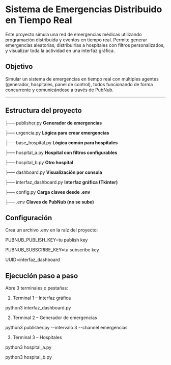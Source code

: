 # Sistema de Emergencias Distribuido en Tiempo Real

Este proyecto simula una red de emergencias médicas utilizando programación distribuida y eventos en tiempo real. Permite generar emergencias aleatorias, distribuirlas a hospitales con filtros personalizados, y visualizar toda la actividad en una interfaz gráfica.

## Objetivo

Simular un sistema de emergencias en tiempo real con múltiples agentes (generador, hospitales, panel de control), todos funcionando de forma concurrente y comunicándose a través de PubNub.

---

## Estructura del proyecto
├── publisher.py **Generador de emergencias**

├── urgencia.py **Lógica para crear emergencias**

├── base_hospital.py **Lógica común para hospitales**

├── hospital_a.py **Hospital con filtros configurables**

├── hospital_b.py **Otro hospital**

├── dashboard.py **Visualización por consola**

├── interfaz_dashboard.py **Interfaz gráfica (Tkinter)**

├── config.py **Carga claves desde .env**

├── .env **Claves de PubNub (no se sube)**


## Configuración

Crea un archivo .env en la raíz del proyecto:

PUBNUB_PUBLISH_KEY=tu publish key

PUBNUB_SUBSCRIBE_KEY=tu subscribe key

UUID=interfaz_dashboard


## Ejecución paso a paso

Abre 3 terminales o pestañas:

1. Terminal 1 – Interfaz gráfica

python3 interfaz_dashboard.py

2. Terminal 2 – Generador de emergencias

python3 publisher.py --intervalo 3 --channel emergencias

3. Terminal 3 – Hospitales

python3 hospital_a.py 

python3 hospital_b.py




